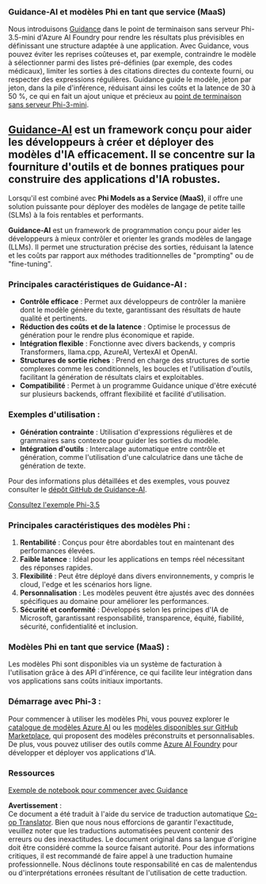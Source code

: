 <!--
CO_OP_TRANSLATOR_METADATA:
{
  "original_hash": "bd049872f37c3079c87d4fe17109cea0",
  "translation_date": "2025-03-27T05:44:08+00:00",
  "source_file": "md\\01.Introduction\\01\\01.Guidance.md",
  "language_code": "fr"
}
-->
### Guidance-AI et modèles Phi en tant que service (MaaS)
Nous introduisons [Guidance](https://github.com/guidance-ai/guidance) dans le point de terminaison sans serveur Phi-3.5-mini d'Azure AI Foundry pour rendre les résultats plus prévisibles en définissant une structure adaptée à une application. Avec Guidance, vous pouvez éviter les reprises coûteuses et, par exemple, contraindre le modèle à sélectionner parmi des listes pré-définies (par exemple, des codes médicaux), limiter les sorties à des citations directes du contexte fourni, ou respecter des expressions régulières. Guidance guide le modèle, jeton par jeton, dans la pile d'inférence, réduisant ainsi les coûts et la latence de 30 à 50 %, ce qui en fait un ajout unique et précieux au [point de terminaison sans serveur Phi-3-mini](https://aka.ms/try-phi3.5mini).

## [**Guidance-AI**](https://github.com/guidance-ai/guidance) est un framework conçu pour aider les développeurs à créer et déployer des modèles d'IA efficacement. Il se concentre sur la fourniture d'outils et de bonnes pratiques pour construire des applications d'IA robustes.

Lorsqu'il est combiné avec **Phi Models as a Service (MaaS)**, il offre une solution puissante pour déployer des modèles de langage de petite taille (SLMs) à la fois rentables et performants.

**Guidance-AI** est un framework de programmation conçu pour aider les développeurs à mieux contrôler et orienter les grands modèles de langage (LLMs). Il permet une structuration précise des sorties, réduisant la latence et les coûts par rapport aux méthodes traditionnelles de "prompting" ou de "fine-tuning".

### Principales caractéristiques de Guidance-AI :
- **Contrôle efficace** : Permet aux développeurs de contrôler la manière dont le modèle génère du texte, garantissant des résultats de haute qualité et pertinents.
- **Réduction des coûts et de la latence** : Optimise le processus de génération pour le rendre plus économique et rapide.
- **Intégration flexible** : Fonctionne avec divers backends, y compris Transformers, llama.cpp, AzureAI, VertexAI et OpenAI.
- **Structures de sortie riches** : Prend en charge des structures de sortie complexes comme les conditionnels, les boucles et l'utilisation d'outils, facilitant la génération de résultats clairs et exploitables.
- **Compatibilité** : Permet à un programme Guidance unique d'être exécuté sur plusieurs backends, offrant flexibilité et facilité d'utilisation.

### Exemples d'utilisation :
- **Génération contrainte** : Utilisation d'expressions régulières et de grammaires sans contexte pour guider les sorties du modèle.
- **Intégration d'outils** : Intercalage automatique entre contrôle et génération, comme l'utilisation d'une calculatrice dans une tâche de génération de texte.

Pour des informations plus détaillées et des exemples, vous pouvez consulter le [dépôt GitHub de Guidance-AI](https://github.com/guidance-ai/guidance).

[Consultez l'exemple Phi-3.5](../../../../../code/01.Introduce/guidance.ipynb)

### Principales caractéristiques des modèles Phi :
1. **Rentabilité** : Conçus pour être abordables tout en maintenant des performances élevées.
2. **Faible latence** : Idéal pour les applications en temps réel nécessitant des réponses rapides.
3. **Flexibilité** : Peut être déployé dans divers environnements, y compris le cloud, l'edge et les scénarios hors ligne.
4. **Personnalisation** : Les modèles peuvent être ajustés avec des données spécifiques au domaine pour améliorer les performances.
5. **Sécurité et conformité** : Développés selon les principes d'IA de Microsoft, garantissant responsabilité, transparence, équité, fiabilité, sécurité, confidentialité et inclusion.

### Modèles Phi en tant que service (MaaS) :
Les modèles Phi sont disponibles via un système de facturation à l'utilisation grâce à des API d'inférence, ce qui facilite leur intégration dans vos applications sans coûts initiaux importants.

### Démarrage avec Phi-3 :
Pour commencer à utiliser les modèles Phi, vous pouvez explorer le [catalogue de modèles Azure AI](https://ai.azure.com/explore/models) ou les [modèles disponibles sur GitHub Marketplace](https://github.com/marketplace/models), qui proposent des modèles préconstruits et personnalisables. De plus, vous pouvez utiliser des outils comme [Azure AI Foundry](https://ai.azure.com) pour développer et déployer vos applications d'IA.

### Ressources
[Exemple de notebook pour commencer avec Guidance](../../../../../code/01.Introduce/guidance.ipynb)

**Avertissement** :  
Ce document a été traduit à l'aide du service de traduction automatique [Co-op Translator](https://github.com/Azure/co-op-translator). Bien que nous nous efforcions de garantir l'exactitude, veuillez noter que les traductions automatisées peuvent contenir des erreurs ou des inexactitudes. Le document original dans sa langue d'origine doit être considéré comme la source faisant autorité. Pour des informations critiques, il est recommandé de faire appel à une traduction humaine professionnelle. Nous déclinons toute responsabilité en cas de malentendus ou d'interprétations erronées résultant de l'utilisation de cette traduction.
